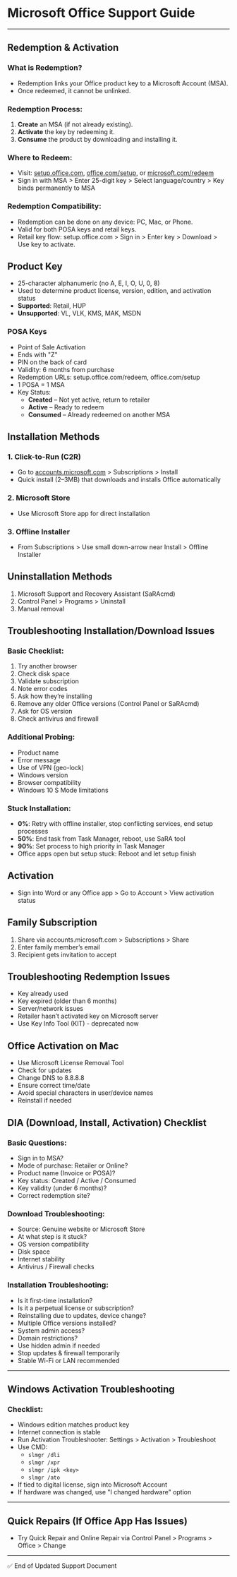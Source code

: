 # Microsoft Office Support Guide

---

## Redemption & Activation

### What is Redemption?
- Redemption links your Office product key to a Microsoft Account (MSA).
- Once redeemed, it cannot be unlinked.

### Redemption Process:
1. **Create** an MSA (if not already existing).
2. **Activate** the key by redeeming it.
3. **Consume** the product by downloading and installing it.

### Where to Redeem:
- Visit: [setup.office.com](https://setup.office.com), [office.com/setup](https://office.com/setup), or [microsoft.com/redeem](https://microsoft.com/redeem)
- Sign in with MSA > Enter 25-digit key > Select language/country > Key binds permanently to MSA

### Redemption Compatibility:
- Redemption can be done on any device: PC, Mac, or Phone.
- Valid for both POSA keys and retail keys.
- Retail key flow: setup.office.com > Sign in > Enter key > Download > Use key to activate.

## Product Key

- 25-character alphanumeric (no A, E, I, O, U, 0, 8)
- Used to determine product license, version, edition, and activation status
- **Supported**: Retail, HUP
- **Unsupported**: VL, VLK, KMS, MAK, MSDN

### POSA Keys
- Point of Sale Activation
- Ends with "Z"
- PIN on the back of card
- Validity: 6 months from purchase
- Redemption URLs: setup.office.com/redeem, office.com/setup
- 1 POSA = 1 MSA
- Key Status:
  - **Created** – Not yet active, return to retailer
  - **Active** – Ready to redeem
  - **Consumed** – Already redeemed on another MSA

## Installation Methods

### 1. Click-to-Run (C2R)
- Go to [accounts.microsoft.com](https://accounts.microsoft.com) > Subscriptions > Install
- Quick install (2–3MB) that downloads and installs Office automatically

### 2. Microsoft Store
- Use Microsoft Store app for direct installation

### 3. Offline Installer
- From Subscriptions > Use small down-arrow near Install > Offline Installer

## Uninstallation Methods

1. Microsoft Support and Recovery Assistant (SaRAcmd)
2. Control Panel > Programs > Uninstall
3. Manual removal

## Troubleshooting Installation/Download Issues

### Basic Checklist:
1. Try another browser
2. Check disk space
3. Validate subscription
4. Note error codes
5. Ask how they’re installing
6. Remove any older Office versions (Control Panel or SaRAcmd)
7. Ask for OS version
8. Check antivirus and firewall

### Additional Probing:
- Product name
- Error message
- Use of VPN (geo-lock)
- Windows version
- Browser compatibility
- Windows 10 S Mode limitations

### Stuck Installation:
- **0%**: Retry with offline installer, stop conflicting services, end setup processes
- **50%**: End task from Task Manager, reboot, use SaRA tool
- **90%**: Set process to high priority in Task Manager
- Office apps open but setup stuck: Reboot and let setup finish

## Activation
- Sign into Word or any Office app > Go to Account > View activation status

## Family Subscription
1. Share via accounts.microsoft.com > Subscriptions > Share
2. Enter family member’s email
3. Recipient gets invitation to accept

## Troubleshooting Redemption Issues
- Key already used
- Key expired (older than 6 months)
- Server/network issues
- Retailer hasn’t activated key on Microsoft server
- Use Key Info Tool (KIT) - deprecated now

## Office Activation on Mac
- Use Microsoft License Removal Tool
- Check for updates
- Change DNS to 8.8.8.8
- Ensure correct time/date
- Avoid special characters in user/device names
- Reinstall if needed

## DIA (Download, Install, Activation) Checklist

### Basic Questions:
- Sign in to MSA?
- Mode of purchase: Retailer or Online?
- Product name (Invoice or POSA)?
- Key status: Created / Active / Consumed
- Key validity (under 6 months)?
- Correct redemption site?

### Download Troubleshooting:
- Source: Genuine website or Microsoft Store
- At what step is it stuck?
- OS version compatibility
- Disk space
- Internet stability
- Antivirus / Firewall checks

### Installation Troubleshooting:
- Is it first-time installation?
- Is it a perpetual license or subscription?
- Reinstalling due to updates, device change?
- Multiple Office versions installed?
- System admin access?
- Domain restrictions?
- Use hidden admin if needed
- Stop updates & firewall temporarily
- Stable Wi-Fi or LAN recommended

---

## Windows Activation Troubleshooting

### Checklist:
- Windows edition matches product key
- Internet connection is stable
- Run Activation Troubleshooter: Settings > Activation > Troubleshoot
- Use CMD:
  - `slmgr /dli`
  - `slmgr /xpr`
  - `slmgr /ipk <key>`
  - `slmgr /ato`
- If tied to digital license, sign into Microsoft Account
- If hardware was changed, use "I changed hardware" option

---

## Quick Repairs (If Office App Has Issues)
- Try Quick Repair and Online Repair via Control Panel > Programs > Office > Change

---

✅ End of Updated Support Document


